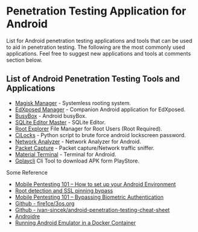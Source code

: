 # Penetration Testing Application for Android

List for Android penetration testing applications and tools that can be used to aid in penetration testing. The following are the most commonly used applications.
Feel free to suggest new applications and tools at comments section below.

## List of Android Penetration Testing Tools and Applications

- [Magisk Manager][magisk-manager-url] - Systemless rooting system.
- [EdXposed Manager][edxposed-manager-url] - Companion Android application for EdXposed.
- [BusyBox][busybox-url] - Android busyBox.
- [SQLite Editor Master][sqlite-editor-url] - SQLite Editor.
- [Root Explorer][root-explorer-url] File Manager for Root Users (Root Required).
- [CiLocks][cilocks-url] - Python script to brute force android lockscreen password.
- [Network Analyzer][network-analyzer-url] - Network Analyzer for Android.
- [Packet Capture][packet-capture-url] - Packet capture/Network traffic sniffer.
- [Material Terminal][material-terminal-url] - Terminal for Android.
- [Gplaycli][gplaycli-url] Cli Tool to download APK form PlayStore.

<!-- appendices -->

[magisk-manager-url]: https://magiskmanager.com/ 'Magisk Manager Official Website'
[edxposed-manager-url]: https://github.com/ElderDrivers/EdXposedManager/releases 'EdXposed Manager Github Page'
[busybox-url]: https://play.google.com/store/apps/details?id=stericson.busybox 'BusyBox Play Store Page'
[sqlite-editor-url]: https://play.google.com/store/apps/details?id=com.dundastech.sqlitemasterlight 'SQLite Editor Play Store Page'
[packet-capture-url]: https://www.apkmirror.com/apk/grey-shirts/packet-capture/packet-capture-1-4-7-release/packet-capture-1-4-7-android-apk-download/ 'Packet Capture APK Mirror'
[cilocks-url]: https://github.com/tegal1337/CiLocks 'CiLocks Github Page'
[network-analyzer-url]: https://play.google.com/store/apps/details?id=net.techet.netanalyzerlite.an 'Network Analyzer Play Store Page'
[root-explorer-url]: https://play.google.com/store/apps/details?id=com.speedsoftware.rootexplorer 'Root Explorer Play Store Page'
[material-terminal-url]: https://play.google.com/store/apps/details?id=yarolegovich.materialterminal&hl=en 'Material Terminal Play Store Page'
[gplaycli-url]: https://github.com/matlink/gplaycli 'Gplaycli Github Page'

<!-- end appendices -->


Some Reference

- [Mobile Pentesting 101 – How to set up your Android Environment][1]
- [Root detection and SSL pinning bypass][2]
- [Mobile Pentesting 101 – Bypassing Biometric Authentication][3]
- [Github - fire1ce/3os.org ][4]
- [Github - ivan-sincek/android-penetration-testing-cheat-sheet][5]
- [Androidre][6]
- [Running Android Emulator in a Docker Container][7]


[1]: https://securitycafe.ro/2023/04/03/mobile-pentesting-101-how-to-set-up-your-android-environment/
[2]: https://securitycafe.ro/2022/02/01/root-detection-and-ssl-pinning-bypass/#1-frida
[3]: https://securitycafe.ro/2022/09/05/mobile-pentesting-101-bypassing-biometric-authentication/#intro-to-keystore
[4]: https://github.com/fire1ce/3os.org/blob/main/docs/android
[5]: https://github.com/ivan-sincek/android-penetration-testing-cheat-sheet
[6]: https://github.com/cryptax/androidre/tree/master
[7]: https://medium.com/innovies-club/running-android-emulator-in-a-docker-container-19ecb68e1909